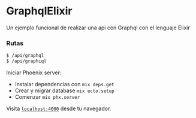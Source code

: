 # GraphqlElixir

Un ejemplo funcional de realizar una api con Graphql con el lenguaje Elixir

### Rutas

```sh
$ /api/graphql
$ /api/graphiql
```

Iniciar Phoenix server:

  * Instalar dependencias con `mix deps.get`
  * Crear y migrar database `mix ecto.setup`
  * Comenzar `mix phx.server`

Visita [`localhost:4000`](http://localhost:4000) desde tu navegador.
